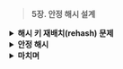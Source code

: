 > **5장. 안정 해시 설계**

<details><summary><b>해시 키 재배치(rehash) 문제</b></summary>
  
  ---
  
  ### 해시 키 재배치(rehash) 문제
    
  **부하를 균등하게 나누는 방법**
  
  - **$N$개의 캐시 서버**에 부하를 균등하게 나누는 방법
  - **해시 함수** **: `serverIndex = hash(key) % N`**, $N$은 서버의 개수
  - **예제)**
      - **가정 : 4대의 서버 사용**
      - **계산 :** 특정 키가 보관된 서버를 알아내기 위한 **나머지(Modular) 연산**
   
        <img src="https://github.com/Hyunuk17/large-scale-system-design/assets/102630597/72c7c536-1fae-4a9e-aaa5-7e21ec09aa0a" width=35%/>
        
        <img src="https://github.com/Hyunuk17/large-scale-system-design/assets/102630597/0b8feb9d-e019-4e73-8ebd-ab2578eaf22e" width="35%"/>
  
          - **서버 풀(Server Pool)의 크기가 고정**
          - **데이터 분포가 균등한 경우**
      - **가정 : 1번 서버에 장애 발생, 서버 풀의 크기 3**
          
        <img src="https://github.com/Hyunuk17/large-scale-system-design/assets/102630597/c411272d-6e24-4806-aa3b-8846fff5fa82" width="35%"/>
   
        <img src="https://github.com/Hyunuk17/large-scale-system-design/assets/102630597/e4eb634f-5d86-4073-bf66-292ce23c297a" width="35%"/>
  
          - **나머지 연산(%)의 결과가 달라짐**
          - **대규모 캐시 미스(Cahe Miss) : 데이터가 없는 다른 서버에 접속**

  ---
</details>

<details>
  <summary><b>안정 해시</b></summary>
  
  ---
  
  ### 안정 해시
  
  **전통적 해시 테이블**
  
  - 슬롯의 수가 바뀌면 거의 대부분의 키를 재배치
  - **확장성에 취약**
  
  **안정 해시(Consistent Hash)**
  
  - **해시 테이블 크기가 조정될 때**, 평균적으로 오직 **$k/n$개의 키만 재배치**하는 기술
      - $k$ : 키의 개수
      - $n$ : 슬롯(slot)의 개수
  - 요청 또는 데이터를 **서버에 균등하게 나누기 위해** 일반적으로 사용
  
  **해시 공간과 해시 링**
  
  - **해시 함수 $f$**
      - SHA-1
      - 출력 값 범위 : $x_0, x_1, x_2 … x_n$
  - **해시 공간(Hash Space)**
      - 범위 : $0$ ~ $2^{160} -1$
      
    <img src="https://github.com/Hyunuk17/large-scale-system-design/assets/102630597/41ac1a2a-4d34-4cfa-bc67-eec72e1c37c1" width="40%"/>

      
  - **해시 링(Hash Ring)**
      - 해시 공간의 양쪽을 구부려 접어 원으로 만든 모양
      
    <img src="https://github.com/Hyunuk17/large-scale-system-design/assets/102630597/7b825c60-57f7-4284-b6de-f9f42c34c124" width="40%"/>

      
  
  **해시 서버**
  
  - **해시 함수 $f$**를 사용하여 **서버 IP**나 **이름**을 **해시 링 위에 대응** 시킨 것
      
    <img src="https://github.com/Hyunuk17/large-scale-system-design/assets/102630597/aa363299-a22d-455d-8ca0-5bebd4327c34" width="40%"/>

      
      - ex) 4개의 서버 $s_0, s_1, s_2, s_3$를 해시 링 위에 배치
  
  **해시 키**
  
  - **캐시할 키**를 **해시 링 위에 배치**
      
    <img src="https://github.com/Hyunuk17/large-scale-system-design/assets/102630597/f708d114-58a3-4094-a245-dcbb60b15e50" width="40%"/>

      
      - ex) 4개의 캐시할 키를 $k_0, k_1, k_2, k_3$를 해시 링 위에 배치
  
  **서버 조회**
  
  - 키의 위치로부터 **시계 방향으로 링을 탐색**하면서 **만나는 첫 번째 서버에 저장**
      
    <img src="https://github.com/Hyunuk17/large-scale-system-design/assets/102630597/08d54f24-c055-40f9-9163-4bdddfe67b25" width="40%"/>

      - ex) $k_1 → s_1, k_2 → s_2, k_3 → s_3, k_4 → s_4$
      
  
  **서버 추가**
  
  - 서버를 추가하더라도 **키 가운데 일부만 재배치**하면 됨
      
    <img src="https://github.com/Hyunuk17/large-scale-system-design/assets/102630597/88093e9b-6ed5-496a-bfac-57b35e35eaf4" width="40%"/>

      
      - ex) **$k_0 → s_4$(서버 추가, 키 재배치)** $→ s_0$, **다른 키들은 재배치되지 않음**
  
  **서버 제거**
  
  - 하나의 서버가 제거되면 **키 가운데 일부만 재배치**
      
    <img src="https://github.com/Hyunuk17/large-scale-system-design/assets/102630597/3d2c77ec-f75f-4162-8cf3-7e0093641781" width="40%"/>

      
      - ex) $s_1$**(삭제)**, $k_1 → s_2$**(재배치), 나머지 키에는 영향이 없음**
  
  **기본 구현법의 두 가지 문제**
  
  - **안정 해시 알고리즘**은 MIT에서 처음 제안됨
  - **기본 절차**
      - 서버와 키를 **균등 분포(Uniform Distribution) 해시 함수**로 해시 링에 배치
      - 키의 위치에서 **링을 시계 방향으로 탐색**하다 만나는 **최초의 서버에 키 저장**
  - **2가지 문제**
      - 1️⃣ **서버 추가/삭제 상황을 감안,** **파티션(Partition) 크기 균등 유지 불가능**
          - **파티션** : 인접한 서버 사이의 해시 공간
          - 각 서버의 파티션 크기가 너무 차이날 수 있음
          
        <img src="https://github.com/Hyunuk17/large-scale-system-design/assets/102630597/64f5be3e-b195-4569-9e58-cdd8ac3e2473" width="40%" />

          
          - ex) $s_1$**(삭제)**, $s_2$의 파티션이 다른 파티션 대비 **거의 2배**
      - 2️⃣ **키의 균등 분포(Uniform Distribution) 달성의 어려움**
          
        <img src="https://github.com/Hyunuk17/large-scale-system-design/assets/102630597/e3c05257-b773-49b9-b97c-d303faacd072" width="40%"/>

          
          - ex) $s_1$, $s_3$는 데이터를 거의 갖지 않음, **대부분의 키는 $s_2$에 보관**
          - **가상 노드(Virtual Node)** 또는 **복제(Replica)** 기법으로 해결
          
  
  **가상 노드(Virtual Node)**
  
  - **실제 노드 또는 서버를 가리키는 노드**
  - 하나의 서버는 **링 위에 여러 개의 가상 노드를 가질 수 있음**
      
    <img src="https://github.com/Hyunuk17/large-scale-system-design/assets/102630597/60dab80b-bcd3-4cbe-a2d6-ffb1a1ea6b9c" width="40%"/>

      
      - ex) $s_0, s_1$은 3개씩 가상 노드를 가지고 있음, $s_{0.0}, s_{0.1}, s_{0.2},\ \ s_{1.0}, s_{1.1}, s_{1.2}$
      - **각 서버는 여러 개 파티션을 관리**
  - **키의 위치에서 시계방향으로 링을 탐색, 만나는 최초의 가상 노드에 해당 키 저장**
      
    <img src="https://github.com/Hyunuk17/large-scale-system-design/assets/102630597/b94c9b36-aeff-46c7-80c2-94730f3ce0eb" width="40%"/>

      
      - ex) **$k_0$이 저장되는 서버** : 시계방향으로 처음만난 **$s_{1.1}$이 나타내는 서버 1**
  - **가상 노드의 개수를 늘리면 키의 분포는 점점 더 균등해짐**
      - **표준 편차(Standard Deviation)**가 작아져 데이터가 고르게 분포
      - ex) 100~200개 가상노드 사용 : 표준 편차 값은 평균의 5%~10%
      - 가상 노드 **데이터를 저장할 공간을 고려**하여 **타협적 결정(Trade-off)**
  
  **재배치할 키 결정**
  
  - 서버가 추가되거나 제거되면 **데이터 일부는 재배치**
  - **키를 재배치하는 범위 : 서버 추가**
      
    <img src="https://github.com/Hyunuk17/large-scale-system-design/assets/102630597/af0157de-1c10-4c8d-b4af-9c7c6df66dfd" width="40%"/>

      
      - ex) **$s_4$ 추가**, $s_3$ ~ $s_4$ 사이의 키들을 **$s_4$로 재배치**
  - **키를 재배치하는 범위 : 서버 삭제**
      
    <img src="https://github.com/Hyunuk17/large-scale-system-design/assets/102630597/de0db62f-c505-4114-95a8-da9166f984b5" width="40%" />

      
      - ex) **$s_1$ 삭제**, 반시계 방향의 $s_0$ ~ $s_1$ 사이의 키 **$s_2$로 재배치**
      
  
  ---
</details>
<details>
  <summary><b>마치며</b></summary>
    
  ---
    
  ### 마치며
  
  **안정 해시의 이점**
  
  - 서버가 추가되거나 삭제될 때 **재배치되는 키의 수가 최소화**
  - **데이터가 보다 균등하게 분포하**게 되므로 **수평적 규모 확장성**을 달성하기 쉬움
  - **핫스팟(Hotspot) 키 문제**
      - **특정한 샤드(Shard)에 대한 접근**이 지나치게 빈번하면 **서버 과부하 문제**
      - 안정 해시는 **데이터를 좀 더 균등하게 분배**
  
  **이러한 기술들은 실제로 어디에 많이 쓰일까?**
  
  - **아마존 다이나모 데이터베이스(DynamoDB)의 파티셔닝 관련 컴포넌트**
      - Dynamo는 리더가 없는 복제시스템, 모든 노드에서 쓰기 요청처리 가능
      - 데이터를 여러 파티션에 분배, 사용할 때 안정 해시를 이용해 데이터 리밸런싱을 최소화
  - **아파치 카산드라(Apache Cassandra) 클러스터에서의 데이터 파티셔닝**
      - 데이터를 클러스터 내의 여러 노드에 분산
      - 파티셔닝 키를 해싱할 때 안정 해시를 사용
  - **디스코드(Discord)채팅 어플리케이션 - Elixir를 동시 사용자 오백만명으로 확장한 방법**
      - 새로운 유저가 들어왔을 때, 서버 클러스터 내에서 채널, 사용자 그룹을 특정 노드에 할당
      - 안정 해시를 사용하여 노드의 추가/삭제에 따른 리밸런싱을 최소화
  - **아카마이(Akamai) CDN**
      - 사용자의 요청을 전 세계에 분산된 캐시(컨텐츠) 서버에 효율적으로 라우팅
      - 서버가 추가/삭제 되더라도 요청 리밸런싱이 최소화 되도록 안정 해시를 사용
  - **매그래프(Meglev) 네트워크 로드 밸런서**
      - 구글이 만든 네트워크 로드밸런서로 트래픽을 균등하게 분산
  
  🍀**활용: Cassandra DB에서의 가상 노드**
  
  - **대용량의 데이터 시스템**을 관리하기 위해 개발된 DB
  - Cassandra DB는 가용성을 확보하기 위해 **여러 노드를 링 구조로 구성**
      
      ![Untitled](https://prod-files-secure.s3.us-west-2.amazonaws.com/564a8822-b76c-4de9-a961-41b4ac6503a6/0587f0d1-9924-41f9-a787-f3bfb919caec/Untitled.png)
      
  - **어떤 노드에 저장할지 결정**하기 위해 **가상 노드(Virtual Node)** 개념 사용
      - 데이터를 균일하게 분산
      - 노드의 추가, 제거 시 데이터 이동, 복제, 리밸런싱에 높은 성능
      
      ![Untitled](https://prod-files-secure.s3.us-west-2.amazonaws.com/564a8822-b76c-4de9-a961-41b4ac6503a6/8cebea37-be84-40d1-afae-77f9b93cda07/Untitled.png)
      
  
  ---
  
  **Reference**
  
  [안정 해시](https://jiwondev.tistory.com/299)
  
  [Cassandra](https://willseungh0.tistory.com/174)
  
  [Cassandra2](https://meetup.nhncloud.com/posts/58)

</details>
